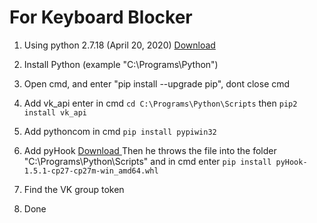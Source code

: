 # For Keyboard Blocker

1. Using python 2.7.18 (April 20, 2020) <a  href="https://www.python.org/downloads/release/python-2718/"> Download </a>
2. Install Python (example "C:\Programs\Python")
3. Open cmd, and enter "pip install --upgrade pip", dont close cmd

4. Add vk_api enter in cmd ```cd C:\Programs\Python\Scripts``` then ```pip2 install vk_api```
5. Add pythoncom in cmd ```pip install pypiwin32```
6. Add pyHook <a  href="https://download.lfd.uci.edu/pythonlibs/z4tqcw5k/cp27/pyHook-1.5.1-cp27-cp27m-win_amd64.whl"> Download </a>
Then he throws the file into the folder "C:\Programs\Python\Scripts" and in cmd enter ```pip install pyHook-1.5.1-cp27-cp27m-win_amd64.whl```
7. Find the VK group token
8. Done
